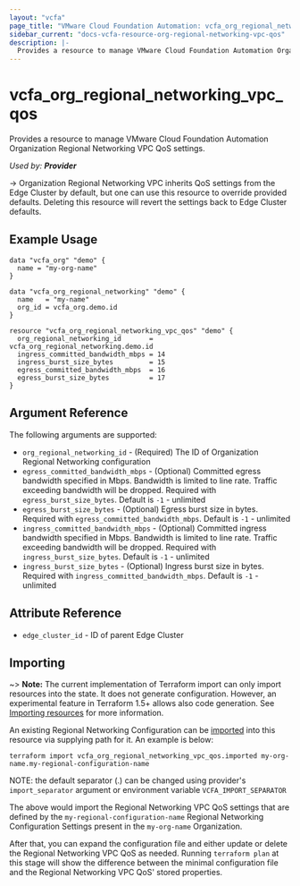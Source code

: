 ```yaml
---
layout: "vcfa"
page_title: "VMware Cloud Foundation Automation: vcfa_org_regional_networking_vpc_qos"
sidebar_current: "docs-vcfa-resource-org-regional-networking-vpc-qos"
description: |-
  Provides a resource to manage VMware Cloud Foundation Automation Organization Regional Networking VPC QoS settings.
---
```


# vcfa\_org\_regional\_networking\_vpc\_qos

Provides a resource to manage VMware Cloud Foundation Automation Organization Regional Networking VPC QoS settings.

_Used by: **Provider**_

-> Organization Regional Networking VPC inherits QoS settings from the Edge Cluster by default, but
one can use this resource to override provided defaults. Deleting this resource will revert the
settings back to Edge Cluster defaults.

## Example Usage

```hcl
data "vcfa_org" "demo" {
  name = "my-org-name"
}

data "vcfa_org_regional_networking" "demo" {
  name   = "my-name"
  org_id = vcfa_org.demo.id
}

resource "vcfa_org_regional_networking_vpc_qos" "demo" {
  org_regional_networking_id       = vcfa_org_regional_networking.demo.id
  ingress_committed_bandwidth_mbps = 14
  ingress_burst_size_bytes         = 15
  egress_committed_bandwidth_mbps  = 16
  egress_burst_size_bytes          = 17
}
```

## Argument Reference

The following arguments are supported:

- `org_regional_networking_id` - (Required) The ID of Organization Regional Networking configuration
- `egress_committed_bandwidth_mbps` - (Optional) Committed egress bandwidth specified in Mbps.
  Bandwidth is limited to line rate. Traffic exceeding bandwidth will be dropped. Required with
  `egress_burst_size_bytes`. Default is `-1` - unlimited
- `egress_burst_size_bytes` - (Optional) Egress burst size in bytes. Required with
  `egress_committed_bandwidth_mbps`. Default is `-1` - unlimited
- `ingress_committed_bandwidth_mbps` - (Optional) Committed ingress bandwidth specified in Mbps.
  Bandwidth is limited to line rate. Traffic exceeding bandwidth will be dropped. Required with
  `ingress_burst_size_bytes`. Default is `-1` - unlimited
- `ingress_burst_size_bytes` - (Optional) Ingress burst size in bytes. Required with
  `ingress_committed_bandwidth_mbps`. Default is `-1` - unlimited

## Attribute Reference

- `edge_cluster_id` - ID of parent Edge Cluster

## Importing

~> **Note:** The current implementation of Terraform import can only import resources into the
state. It does not generate configuration. However, an experimental feature in Terraform 1.5+ allows
also code generation. See [Importing resources][importing-resources] for more information.

An existing Regional Networking Configuration can be [imported][docs-import] into this resource via supplying path
for it. An example is below:

```
terraform import vcfa_org_regional_networking_vpc_qos.imported my-org-name.my-regional-configuration-name
```

NOTE: the default separator (.) can be changed using provider's `import_separator` argument or environment variable `VCFA_IMPORT_SEPARATOR`

The above would import the Regional Networking VPC QoS settings that are defined by the `my-regional-configuration-name`
Regional Networking Configuration Settings present in the `my-org-name` Organization.

After that, you can expand the configuration file and either update or delete the Regional Networking VPC QoS as needed. Running `terraform plan`
at this stage will show the difference between the minimal configuration file and the Regional Networking VPC QoS' stored properties.

[docs-import]: https://www.terraform.io/docs/import
[importing-resources]: /providers/vmware/vcfa/latest/docs/guides/importing_resources